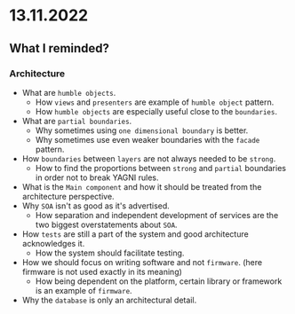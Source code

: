 # 13.11.2022

## What I reminded?

### Architecture

- What are `humble objects`.
  - How `views` and `presenters` are example of `humble object` pattern.
  - How `humble objects` are especially useful close to the `boundaries`.
- What are `partial boundaries`.
  - Why sometimes using `one dimensional boundary` is better.
  - Why sometimes use even weaker boundaries with the `facade` pattern.
- How `boundaries` between `layers` are not always needed to be `strong`.
  - How to find the proportions between `strong` and `partial` boundaries in order not to break YAGNI rules.
- What is the `Main component` and how it should be treated from the architecture perspective.
- Why `SOA` isn't as good as it's advertised.
  - How separation and independent development of services are the two biggest overstatements about `SOA`.
- How `tests` are still a part of the system and good architecture acknowledges it.
  - How the system should facilitate testing.
- How we should focus on writing software and not `firmware`. (here firmware is not used exactly in its meaning)
  - How being dependent on the platform, certain library or framework is an example of `firmware`.
- Why the `database` is only an architectural detail.
